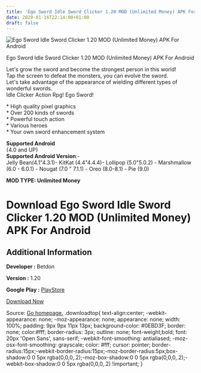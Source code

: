 ```yaml
---
title: 'Ego Sword Idle Sword Clicker 1.20 MOD (Unlimited Money) APK For Android'
date: 2020-01-16T22:14:00+01:00
draft: false
---
```


![Ego Sword Idle Sword Clicker 1.20 MOD (Unlimited Money) APK For Android](https://i1.wp.com/apkhome.net/wp-content/uploads/2020/01/Ego-Sword-Idle-Sword-Clicker-1.20-MOD-Unlimited-Money.png "Ego Sword Idle Sword Clicker 1.20 MOD (Unlimited Money) APK For Android")

  

Ego Sword Idle Sword Clicker 1.20 MOD (Unlimited Money) APK For Android

Let's grow the sword and become the strongest person in this world!  
Tap the screen to defeat the monsters, you can evolve the sword.  
Let's take advantage of the appearance of wielding different types of wonderful swords.  
Idle Clicker Action Rpg! Ego Sword!

\* High quality pixel graphics  
\* Over 200 kinds of swords  
\* Powerful touch action  
\* Various heroes  
\* Your own sword enhancement system

**Supported Android**  
{4.0 and UP}  
**Supported Android Version**:-  
Jelly Bean(4.1"4.3.1)- KitKat (4.4"4.4.4)- Lollipop (5.0"5.0.2) - Marshmallow (6.0 - 6.0.1) - Nougat (7.0 " 7.1.1) - Oreo (8.0-8.1) - Pie (9.0)

**MOD TYPE: Unlimited Money**

Download Ego Sword Idle Sword Clicker 1.20 MOD (Unlimited Money) APK For Android
================================================================================

Additional Information
----------------------

**Developer :** Betdon

**Version :** 1.20

**Google Play :** [PlayStore](https://play.google.com/store/apps/details?id=com.betdon.egosword)

  

[Download Now](https://store4app.co/post/ego-sword-idle-sword-clicker-1-20-mod-unlimited-money-apk-for-android_1579200175)

  
Source: [Go homepage.](https://store4app.co/post/ego-sword-idle-sword-clicker-1-20-mod-unlimited-money-apk-for-android_1579200175) .downloadtop{ text-align:center; -webkit-appearance: none; -moz-appearance: none; appearance: none; width: 100%; padding: 9px 9px 11px 13px; background-color: #0EBD3F; border: none; color:#fff; border-radius: 3px; outline: none; font-weight;bold; font: 20px 'Open Sans', sans-serif; -webkit-font-smoothing: antialiased; -moz-osx-font-smoothing: grayscale; color: #fff; cursor: pointer; border-radius:15px;-webkit-border-radius:15px;-moz-border-radius:5px;box-shadow:0 0 5px rgba(0,0,0,.2);-moz-box-shadow:0 0 5px rgba(0,0,0,.2);-webkit-box-shadow:0 0 5px rgba(0,0,0,.2) !important; }